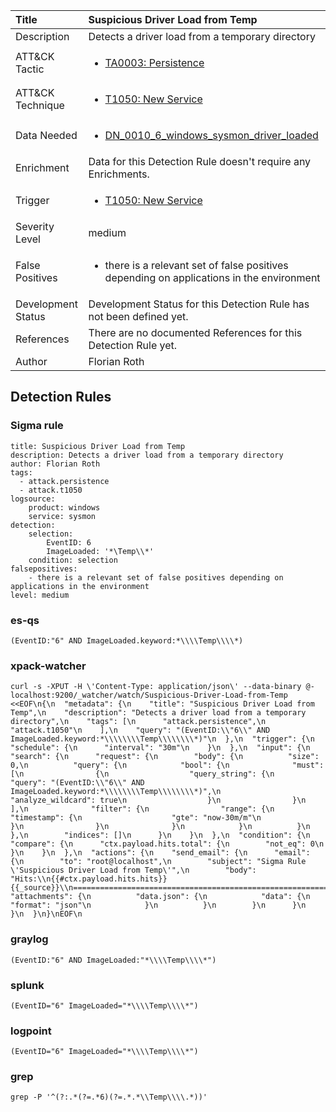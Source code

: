 | Title                | Suspicious Driver Load from Temp                                                                                                                                                 |
|:---------------------|:------------------------------------------------------------------------------------------------------------------------------------------------------------|
| Description          | Detects a driver load from a temporary directory                                                                                                                                           |
| ATT&amp;CK Tactic    |  <ul><li>[TA0003: Persistence](https://attack.mitre.org/tactics/TA0003)</li></ul>  |
| ATT&amp;CK Technique | <ul><li>[T1050: New Service](https://attack.mitre.org/techniques/T1050)</li></ul>  |
| Data Needed          | <ul><li>[DN_0010_6_windows_sysmon_driver_loaded](../Data_Needed/DN_0010_6_windows_sysmon_driver_loaded.md)</li></ul>  |
| Enrichment           |  Data for this Detection Rule doesn't require any Enrichments.  |
| Trigger              | <ul><li>[T1050: New Service](../Triggers/T1050.md)</li></ul>  |
| Severity Level       | medium |
| False Positives      | <ul><li>there is a relevant set of false positives depending on applications in the environment</li></ul>  |
| Development Status   |  Development Status for this Detection Rule has not been defined yet.  |
| References           |  There are no documented References for this Detection Rule yet.  |
| Author               | Florian Roth |


## Detection Rules

### Sigma rule

```
title: Suspicious Driver Load from Temp
description: Detects a driver load from a temporary directory
author: Florian Roth
tags: 
  - attack.persistence
  - attack.t1050
logsource:
    product: windows
    service: sysmon
detection:
    selection:
        EventID: 6
        ImageLoaded: '*\Temp\\*'
    condition: selection
falsepositives:
    - there is a relevant set of false positives depending on applications in the environment 
level: medium

```





### es-qs
    
```
(EventID:"6" AND ImageLoaded.keyword:*\\\\Temp\\\\*)
```


### xpack-watcher
    
```
curl -s -XPUT -H \'Content-Type: application/json\' --data-binary @- localhost:9200/_watcher/watch/Suspicious-Driver-Load-from-Temp <<EOF\n{\n  "metadata": {\n    "title": "Suspicious Driver Load from Temp",\n    "description": "Detects a driver load from a temporary directory",\n    "tags": [\n      "attack.persistence",\n      "attack.t1050"\n    ],\n    "query": "(EventID:\\"6\\" AND ImageLoaded.keyword:*\\\\\\\\Temp\\\\\\\\*)"\n  },\n  "trigger": {\n    "schedule": {\n      "interval": "30m"\n    }\n  },\n  "input": {\n    "search": {\n      "request": {\n        "body": {\n          "size": 0,\n          "query": {\n            "bool": {\n              "must": [\n                {\n                  "query_string": {\n                    "query": "(EventID:\\"6\\" AND ImageLoaded.keyword:*\\\\\\\\Temp\\\\\\\\*)",\n                    "analyze_wildcard": true\n                  }\n                }\n              ],\n              "filter": {\n                "range": {\n                  "timestamp": {\n                    "gte": "now-30m/m"\n                  }\n                }\n              }\n            }\n          }\n        },\n        "indices": []\n      }\n    }\n  },\n  "condition": {\n    "compare": {\n      "ctx.payload.hits.total": {\n        "not_eq": 0\n      }\n    }\n  },\n  "actions": {\n    "send_email": {\n      "email": {\n        "to": "root@localhost",\n        "subject": "Sigma Rule \'Suspicious Driver Load from Temp\'",\n        "body": "Hits:\\n{{#ctx.payload.hits.hits}}{{_source}}\\n================================================================================\\n{{/ctx.payload.hits.hits}}",\n        "attachments": {\n          "data.json": {\n            "data": {\n              "format": "json"\n            }\n          }\n        }\n      }\n    }\n  }\n}\nEOF\n
```


### graylog
    
```
(EventID:"6" AND ImageLoaded:"*\\\\Temp\\\\*")
```


### splunk
    
```
(EventID="6" ImageLoaded="*\\\\Temp\\\\*")
```


### logpoint
    
```
(EventID="6" ImageLoaded="*\\\\Temp\\\\*")
```


### grep
    
```
grep -P '^(?:.*(?=.*6)(?=.*.*\\Temp\\\\.*))'
```



